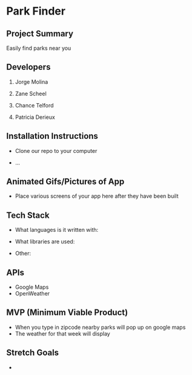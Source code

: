 # Park Finder


## Project Summary

Easily find parks near you

## Developers

1. Jorge Molina

2. Zane Scheel

3. Chance Telford

4. Patricia Derieux

## Installation Instructions

- Clone our repo to your computer

- ...


## Animated Gifs/Pictures of App

- Place various screens of your app here after they have been built

## Tech Stack

- What languages is it written with: 

- What libraries are used: 

- Other: 


## APIs

- Google Maps 
- OpenWeather

## MVP (Minimum Viable Product)

- When you type in zipcode nearby parks will pop up on google maps
- The weather for that week will display 


## Stretch Goals

-
